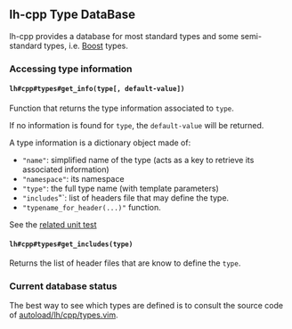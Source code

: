 ## lh-cpp Type DataBase

lh-cpp provides a database for most standard types and some semi-standard
types, i.e.  [Boost](http://www.boost.org) types.

### Accessing type information

#### `lh#cpp#types#get_info(type[, default-value])`
Function that returns the type information associated to `type`.

If no information is found for `type`, the `default-value` will be returned.

A type information is a dictionary object made of:
  * `"name"`: simplified name of the type (acts as a key to retrieve its
    associated information)
  * `"namespace"`: its namespace
  * `"type"`: the full type name (with template parameters)
  * `"includes`"`: list of headers file that may define the type.
  * `"typename_for_header(...)"` function.

See the [related unit test](../tests/lh/test-types.vim)

#### `lh#cpp#types#get_includes(type)`

Returns the list of header files that are know to define the `type`.


### Current database status

The best way to see which types are defined is to consult the source code of
[autoload/lh/cpp/types.vim](../autoload/lh/cpp/types.vim).
